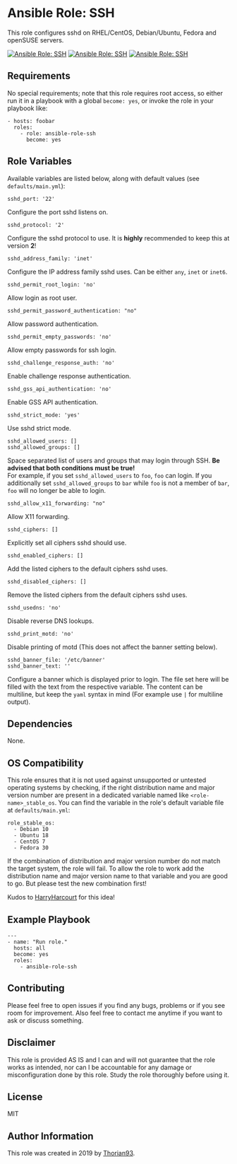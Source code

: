 # Ansible Role: SSH

This role configures sshd on RHEL/CentOS, Debian/Ubuntu, Fedora and openSUSE servers.

[![Ansible Role: SSH](https://img.shields.io/ansible/role/51297?style=flat-square)](https://galaxy.ansible.com/thorian93/ansible_role_ssh)
[![Ansible Role: SSH](https://img.shields.io/ansible/quality/51297?style=flat-square)](https://galaxy.ansible.com/thorian93/ansible_role_ssh)
[![Ansible Role: SSH](https://img.shields.io/ansible/role/d/51297?style=flat-square)](https://galaxy.ansible.com/thorian93/ansible_role_ssh)

## Requirements

No special requirements; note that this role requires root access, so either run it in a playbook with a global `become: yes`, or invoke the role in your playbook like:

    - hosts: foobar
      roles:
        - role: ansible-role-ssh
          become: yes

## Role Variables

Available variables are listed below, along with default values (see `defaults/main.yml`):

    sshd_port: '22'

Configure the port sshd listens on.

    sshd_protocol: '2'

Configure the sshd protocol to use. It is **highly** recommended to keep this at version **2**!

    sshd_address_family: 'inet'

Configure the IP address family sshd uses. Can be either `any`, `inet` or `inet6`.

    sshd_permit_root_login: 'no'

Allow login as root user.

    sshd_permit_password_authentication: "no"

Allow password authentication.

    sshd_permit_empty_passwords: 'no'

Allow empty passwords for ssh login.

    sshd_challenge_response_auth: 'no'

Enable challenge response authentication.

    sshd_gss_api_authentication: 'no'

Enable GSS API authentication.

    sshd_strict_mode: 'yes'

Use sshd strict mode.

    sshd_allowed_users: []
    sshd_allowed_groups: []

Space separated list of users and groups that may login through SSH. **Be advised that both conditions must be true!**  
For example, if you set `sshd_allowed_users` to `foo`, `foo` can login. If you additionally set `sshd_allowed_groups` to `bar` while `foo` is not a member of `bar`, `foo` will no longer be able to login.

    sshd_allow_x11_forwarding: "no"

Allow X11 forwarding.

    sshd_ciphers: []

Explicitly set all ciphers sshd should use.

    sshd_enabled_ciphers: []

Add the listed ciphers to the default ciphers sshd uses.

    sshd_disabled_ciphers: []

Remove the listed ciphers from the default ciphers sshd uses.

    sshd_usedns: 'no'

Disable reverse DNS lookups.

    sshd_print_motd: 'no'

Disable printing of motd (This does not affect the banner setting below).

    sshd_banner_file: '/etc/banner'
    sshd_banner_text: ''

Configure a banner which is displayed prior to login. The file set here will be filled with the text from the respective variable. The content can be multiline, but keep the `yaml` syntax in mind (For example use `|` for multiline output).

## Dependencies

None.

## OS Compatibility
This role ensures that it is not used against unsupported or untested operating systems by checking, if the right distribution name and major version number are present in a dedicated variable named like `<role-name>_stable_os`. You can find the variable in the role's default variable file at `defaults/main.yml`:

    role_stable_os:
      - Debian 10
      - Ubuntu 18
      - CentOS 7
      - Fedora 30

If the combination of distribution and major version number do not match the target system, the role will fail. To allow the role to work add the distribution name and major version name to that variable and you are good to go. But please test the new combination first!

Kudos to [HarryHarcourt](https://github.com/HarryHarcourt) for this idea!

## Example Playbook

    ---
    - name: "Run role."
      hosts: all
      become: yes
      roles:
        - ansible-role-ssh

## Contributing

Please feel free to open issues if you find any bugs, problems or if you see room for improvement. Also feel free to contact me anytime if you want to ask or discuss something.

## Disclaimer

This role is provided AS IS and I can and will not guarantee that the role works as intended, nor can I be accountable for any damage or misconfiguration done by this role. Study the role thoroughly before using it.

## License

MIT

## Author Information

This role was created in 2019 by [Thorian93](http://thorian93.de/).
